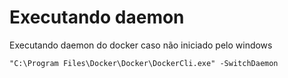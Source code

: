 # Executando daemon

Executando daemon do docker caso não iniciado pelo windows

```CMD
"C:\Program Files\Docker\Docker\DockerCli.exe" -SwitchDaemon
```